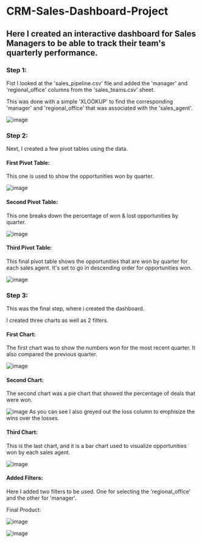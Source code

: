 # CRM-Sales-Dashboard-Project

## Here I created an interactive dashboard for Sales Managers to be able to track their team's quarterly performance.


### Step 1:

Fist I looked at the 'sales_pipeline.csv' file and added the 'manager' and 'regional_office' columns from the 'sales_teams.csv' sheet.

This was done with a simple 'XLOOKUP' to find the corresponding 'manager' and 'regional_office' that was associated with the 'sales_agent'.

![image](https://github.com/user-attachments/assets/becc6440-01f1-4327-a2d3-1698c56d04e6)

### Step 2:

Next, I created a few pivot tables using the data.

#### First Pivot Table:

This one is used to show the opportunities won by quarter.

![image](https://github.com/user-attachments/assets/f7e11383-a833-4c70-891e-d8308e5b104a)

#### Second Pivot Table:

This one breaks down the percentage of won & lost opportunities by quarter.

![image](https://github.com/user-attachments/assets/97e72fe0-90e6-4621-9849-c4731f7441fd)

#### Third Pivot Table:

This final pivot table shows the opportunities that are won by quarter for each sales agent.  It's set to go in descending order for opportunities won.

![image](https://github.com/user-attachments/assets/f9d5bc3e-a135-4488-ab99-728f8cfcc80a)

### Step 3:

This was the final step, where i created the dashboard. 

I created three charts as well as 2 filters.

#### First Chart:

The first chart was to show the numbers won for the most recent quarter.  It also compared the previous quarter.

![image](https://github.com/user-attachments/assets/b4bb48bb-9a1e-4e30-ab8a-01bee2fea6f0)

#### Second Chart:

The second chart was a pie chart that showed the percentage of deals that were won.

![image](https://github.com/user-attachments/assets/1e162cf3-41e3-477d-936b-d43c353fd40e)
As you can see I also greyed out the loss column to emphisize the wins over the losses. 

#### Third Chart:

This is the last chart, and it is a bar chart used to visualize opportunities won by each sales agent.

![image](https://github.com/user-attachments/assets/ae3f7267-d7d2-4c3b-810d-1a322569b643)

#### Added Filters:

Here I added two filters to be used. One for selecting the 'regional_office' and the other for 'manager'.

Final Product:

![image](https://github.com/user-attachments/assets/90d3c8a3-2686-4a19-a72a-ab76ab7de185)

![image](https://github.com/user-attachments/assets/a227132c-3666-4be8-8cec-ee9867565886)

